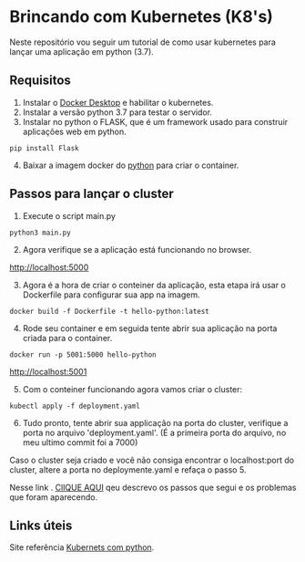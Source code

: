 # Brincando com Kubernetes (K8's)
Neste repositório vou seguir um tutorial de como usar kubernetes para lançar uma aplicação em python (3.7).
## Requisitos
1. Instalar o [Docker Desktop](https://hub.docker.com/editions/community/docker-ce-desktop-windows) e habilitar o kubernetes.
2. Instalar a versão python 3.7 para testar o servidor.
3. Instalar no python o FLASK, que é um framework usado para construir aplicações web em python.

`pip install Flask`

4. Baixar a imagem docker do [python](https://hub.docker.com/_/python/) para criar o container.

## Passos para lançar o cluster
 1. Execute o script main.py
 
`python3 main.py`   

 2. Agora verifique se a aplicação está funcionando no browser.
 
[http://localhost:5000](http://localhost:5000)

 3. Agora é a hora de criar o conteiner da aplicação, esta etapa irá usar o Dockerfile para configurar sua app na imagem.
 
```docker build -f Dockerfile -t hello-python:latest```

 4. Rode seu container e em seguida tente abrir sua aplicação na porta criada para o container.
 
 `docker run -p 5001:5000 hello-python`

  [http://localhost:5001](http://localhost:5001)

 5. Com o conteiner funcionando agora vamos criar o cluster:
 
 ```kubectl apply -f deployment.yaml```
 
 6. Tudo pronto, tente abrir sua applicação na porta do cluster, verifique a porta no arquivo 'deployment.yaml'.
(É a primeira porta do arquivo, no meu ultimo commit foi a 7000)

Caso o cluster seja criado e você não consiga encontrar o localhost:port do cluster, altere a porta no deploymente.yaml e refaça o passo 5.

Nesse link . [ClIQUE AQUI](https://github.com/TiagoGIM/brincandocomk8/blob/main/app/comands.txt) qeu descrevo os passos que segui e os problemas que foram aparecendo.

## Links úteis
Site referência [Kubernets com python](https://kubernetes.io/blog/2019/07/23/get-started-with-kubernetes-using-python/).

